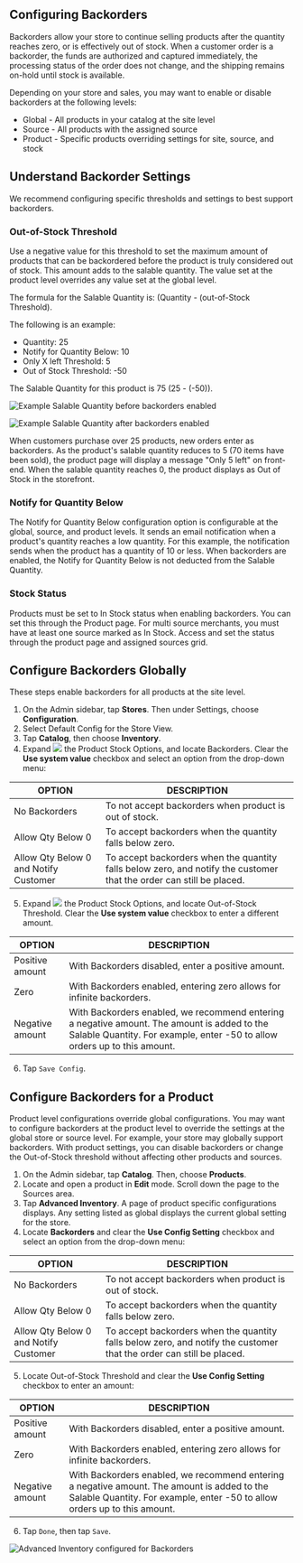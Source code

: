 Configuring Backorders
--

Backorders allow your store to continue selling products after the quantity reaches zero, or is effectively out of stock. When a customer order is a backorder, the funds are authorized and captured immediately, the processing status of the order does not change, and the shipping remains on-hold until stock is available.

Depending on your store and sales, you may want to enable or disable backorders at the following levels:

* Global - All products in your catalog at the site level
* Source - All products with the assigned source
* Product - Specific products overriding settings for site, source, and stock

## Understand Backorder Settings
We recommend configuring specific thresholds and settings to best support backorders.

### Out-of-Stock Threshold

Use a negative value for this threshold to set the maximum amount of products that can be backordered before the product is truly considered out of stock. This amount adds to the salable quantity. The value set at the product level overrides any value set at the global level.

The formula for the Salable Quantity is: (Quantity - (out-of-Stock Threshold).

The following is an example:

* Quantity: 25
* Notify for Quantity Below: 10
* Only X left Threshold: 5
* Out of Stock Threshold: -50

The Salable Quantity for this product is 75 (25 - (-50)).

![Example Salable Quantity before backorders enabled](https://docs.magento.com/m2/ce/user_guide/Resources/Images/inventory/inventory-backorders-before_thumb_0_0.png)
 
![Example Salable Quantity after backorders enabled](https://docs.magento.com/m2/ce/user_guide/Resources/Images/inventory/inventory-backorders-after_thumb_0_0.png)

When customers purchase over 25 products, new orders enter as backorders. As the product's salable quantity reduces to 5 (70 items have been sold), the product page will display a message "Only 5 left" on front-end. When the salable quantity reaches 0, the product displays as Out of Stock in the storefront.

### Notify for Quantity Below

The Notify for Quantity Below configuration option is configurable at the global, source, and product levels. It sends an email notification when a product's quantity reaches a low quantity. For this example, the notification sends when the product has a quantity of 10 or less. When backorders are enabled, the Notify for Quantity Below is not deducted from the Salable Quantity.

### Stock Status

Products must be set to In Stock status when enabling backorders. You can set this through the Product page. For multi source merchants, you must have at least one source marked as In Stock. Access and set the status through the product page and assigned sources grid.

## Configure Backorders Globally

These steps enable backorders for all products at the site level.

1.	On the Admin sidebar, tap **Stores**. Then under Settings, choose **Configuration**.
2.	Select Default Config for the Store View.
3.	Tap **Catalog**, then choose **Inventory**.
4.	Expand ![](https://docs.magento.com/m2/ce/user_guide/Resources/Images/btn-expand.png) the Product Stock Options, and locate Backorders. Clear the **Use system value** checkbox and select an option from the drop-down menu:

OPTION | DESCRIPTION
-- | --
No Backorders | To not accept backorders when product is out of stock.
Allow Qty Below 0 | To accept backorders when the quantity falls below zero.
Allow Qty Below 0 and Notify Customer | To accept backorders when the quantity falls below zero, and notify the customer that the order can still be placed.

5.	Expand ![](https://docs.magento.com/m2/ce/user_guide/Resources/Images/btn-expand.png) the Product Stock Options, and locate Out-of-Stock Threshold. Clear the **Use system value** checkbox to enter a different amount.

OPTION | DESCRIPTION
-- | --
Positive amount | With Backorders disabled, enter a positive amount.
Zero | With Backorders enabled, entering zero allows for infinite backorders.
Negative amount | With Backorders enabled, we recommend entering a negative amount. The amount is added to the Salable Quantity. For example, enter -50 to allow orders up to this amount.

6.	Tap `Save Config`.

## Configure Backorders for a Product

Product level configurations override global configurations. You may want to configure backorders at the product level to override the settings at the global store or source level. For example, your store may globally support backorders. With product settings, you can disable backorders or change the Out-of-Stock threshold without affecting other products and sources.

1.	On the Admin sidebar, tap **Catalog**. Then, choose **Products**.
2.	Locate and open a product in **Edit** mode. Scroll down the page to the Sources area.
3.	Tap **Advanced Inventory**. A page of product specific configurations displays. Any setting listed as global displays the current global setting for the store.
4.	Locate **Backorders** and clear the **Use Config Setting** checkbox and select an option from the drop-down menu:

OPTION | DESCRIPTION
-- | --
No Backorders | To not accept backorders when product is out of stock.
Allow Qty Below 0 | To accept backorders when the quantity falls below zero.
Allow Qty Below 0 and Notify Customer | To accept backorders when the quantity falls below zero, and notify the customer that the order can still be placed.

5.	Locate Out-of-Stock Threshold and clear the **Use Config Setting** checkbox to enter an amount:

OPTION | DESCRIPTION
-- | --
Positive amount | With Backorders disabled, enter a positive amount.
Zero | With Backorders enabled, entering zero allows for infinite backorders.
Negative amount | With Backorders enabled, we recommend entering a negative amount. The amount is added to the Salable Quantity. For example, enter -50 to allow orders up to this amount.

6.	Tap `Done`, then tap `Save`.
 
![Advanced Inventory configured for Backorders](https://docs.magento.com/m2/ce/user_guide/Resources/Images/inventory/inventory-backorders-product-settings_thumb_0_0.png)